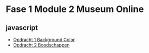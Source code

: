 # Fase 1 Module 2 Museum Online

## javascript

- [Opdracht 1 Background Color](https://35810.hosts2.ma-cloud.nl/f1m2js/les1-background-color/)
- [Opdracht 2 Boodschappen](https://35810.hosts2.ma-cloud.nl/f1m2js/les2-boodschappen/)
